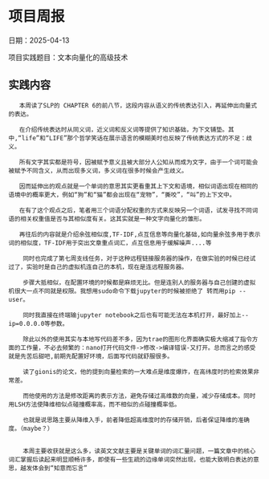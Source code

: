 # 项目周报

日期：2025-04-13

项目实践题目：文本向量化的高级技术

## 实践内容
       本周读了SLP的 CHAPTER 6的前八节，这段内容从语义的传统表达引入，再延伸出向量式的表达。
       
       在介绍传统表达时从同义词，近义词和反义词等提供了知识基础，为下文铺垫。其中,“life”和“LIFE”那个哲学笑话在展示语言的模糊美时也反映了传统表达方式的不足：歧义。
       
       所有文字其实都是符号，因被赋予意义且被大部分人公知从而成为文字，由于一个词可能会被赋予不同含义，从而出现多义词，多义词在很多时候会产生歧义。
       
       因而延伸出的观点就是一个单词的意思其实更看重其上下文和语境，相似词语出现在相同的语境中的概率更大，例如“狗”和“猫”都会出现在“宠物”，“撕咬”，“叫”的上下文中。
       
       在有了这个观点之后，笔者用三个词语分配权重的方式来反映另一个词语，试发寻找不同词语的相关权重值是否与其相似度有关。这其实就是一种文字向量化的雏形。
       
       再往后的内容就是介绍余弦相似度,TF-IDF,点互信息等向量化基础,如向量余弦多用于表示词的相似度，TF-IDF用于突出文章重点词汇，点互信息用于缓解噪声....等

        同时也完成了第七周支线任务，对于这种远程链接服务器的操作，在做实验的时候已经试过了，实验时是自己的虚拟机连自己的本机，现在是连远程服务器。
    
        步骤大抵相似，在配置环境的时候都是麻烦无比。但是连别人的服务器与自己创建的虚拟机很大一点不同就是权限。我想用sudo命令下载jupyter的时候被拒绝了 转而用pip --user。
        
        同时我直接在终端输jupyter notebook之后也有可能无法在本机打开，最好加上--ip=0.0.0.0等参数。
        
        除此以外的使用其实与本地写代码差不多，因为trae的图形化界面确实极大缩减了指令方面的工作量，不必去频繁的：nano打开代码文件->修改->编译错误-又打开。总而言之的感受就是先苦后甜吧,前期先配置好环境，后面写代码就舒服很多。

        读了gionis的论文，他的提到向量检索的一大难点是维度爆炸，在高纬度时的检索效果非常差。
        
        而他使用的方法是修改距离的表示方法，避免存储过高维数的向量，减少存储成本。同时用LSH方法使降维相似点碰撞概率高，而不相似的点碰撞概率低。

        也就是说思路主要从降维入手，前者降低超高维度时的存储开销，后者保证降维的准确度。（maybe？）
        

        本周主要收获就是这么多，读英文文献主要是关键单词的词汇量问题，一篇文章中的核心词汇掌握后读起来明显顺畅许多，即使有一些生疏的边缘单词突然出现，也能大致明白表达的意思，越发体会到“知意而忘言”
